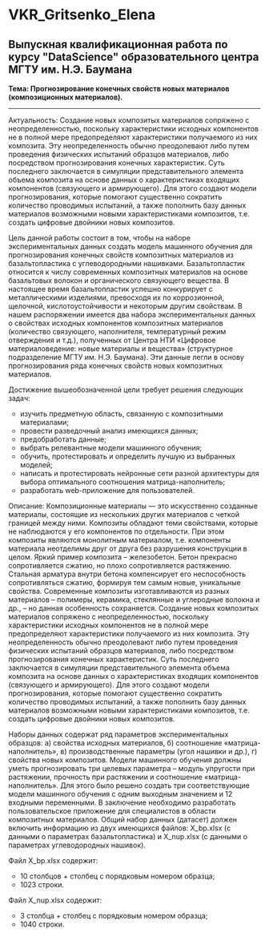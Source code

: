 # VKR_Gritsenko_Elena

<h2><strong>Выпускная квалификационная работа по курсу "DataScience" образовательного центра МГТУ им. Н.Э. Баумана</strong></h2>

<strong>Тема: Прогнозирование конечных свойств новых материалов (композиционных материалов).</strong>
***

<p>Актуальность: Создание новых композитых материалов сопряжено с неопределенностью, поскольку характеристики исходных компонентов не в полной мере предопределяют характеристики получаемого из них композита. Эту неопределенность обычно преодолевают либо путем проведения физических испытаний образцов материалов, либо посредством прогнозирования конечных характеристик. Суть последнего заключается в симуляции представительного элемента объема композита на основе данных о характеристиках входящих компонентов (связующего и армирующего). Для этого создают модели прогнозирования, которые помогают существенно сократить количество проводимых испытаний, а также пополнить базу данных материалов возможными новыми характеристиками композитов, т.е. создать цифровые двойники новых композитов.</p>

<p>Цель данной работы состоит в том, чтобы на наборе экспериментальных данных создать модель машинного обучения для прогнозирования конечных свойств композитных материалов из базальтопластика с углеводородными нашивками. Базальтопластик относится к числу современных композитных материалов на основе базальтовых волокон и органического связующего вещества. В настоящее время базальтопластик успешно конкурирует с металлическими изделиями, превосходя их по коррозионной, щелочной, кислотоустойчивости и некоторым другим свойствам.
В нашем распоряжении имеется два набора экспериментальных данных о свойствах исходных компонентов композитных материалов (количество связующего, наполнителя, температурный режим отверждения и т.д.), полученных от Центра НТИ «Цифровое материаловедение: новые материалы и вещества» (структурное подразделение МГТУ им. Н.Э. Баумана). Эти данные легли в основу прогнозирования ряда конечных свойств новых композитных материалов.</p>

<p>Достижение вышеобозначенной цели требует решения следующих задач:
<ul type='circle'>
  <li>изучить предметную область, связанную с композитными материалами;
  <li>провести разведочный анализ имеющихся данных;
  <li>предобработать данные;
  <li>выбрать релевантные модели машинного обучения;
  <li>обучить, протестировать и определить лучшую из выбранных моделей;
  <li>написать и протестировать нейронные сети разной архитектуры для выбора оптимального соотношения матрица-наполнитель;
  <li>разработать web-приложение для пользователей.
</ul>
</p>
<p>Описание:
Композиционные материалы — это искусственно созданные материалы, состоящие из нескольких других материалов с четкой границей между ними. Композиты обладают теми свойствами, которые не наблюдаются у его компонентов по отдельности. При этом композиты являются монолитным материалом, т.е. компоненты материала неотделимы друг от друга без разрушения конструкции в целом. Яркий пример композита – железобетон. Бетон прекрасно сопротивляется сжатию, но плохо сопротивляется растяжению. Стальная арматура внутри бетона компенсирует его неспособность сопротивляться сжатию, формируя тем самым новые, уникальные свойства. Современные композиты изготавливаются из разных материалов – полимеры, керамика, стеклянные и углеродные волокна и др., – но данная особенность сохраняется. Создание новых композитых материалов сопряжено с неопределенностью, поскольку характеристики исходных компонентов не в полной мере предопределяют характеристики получаемого из них композита. Эту неопределенность обычно преодолевают либо путем проведения физических испытаний образцов материалов, либо посредством прогнозирования конечных характеристик. Суть последнего заключается в симуляции представительного элемента объема композита на основе данных о характеристиках входящих компонентов (связующего и армирующего). Для этого создают модели прогнозирования, которые помогают существенно сократить количество проводимых испытаний, а также пополнить базу данных материалов возможными новыми характеристиками композитов, т.е. создать цифровые двойники новых композитов.</p>
<p>Наборы данных содержат ряд параметров экспериментальных образцов: а) свойства исходных материалов, б) соотношение «матрица-наполнитель», в) производственные параметры (угол нашивки и др.), г) свойства новых композитов. Модели машинного обучения должны уметь прогнозировать три целевых параметра – модуль упругости при растяжении, прочность при растяжении и соотношение «матрица-наполнитель». Для этого было решено создать три соответствующие модели машинного обучения с одним выходным значением и 12 входными переменными. В заключение необходимо разработать пользовательское приложение для специалистов в области композитных материалов.
Общий набор данных (датасет) должен включить информацию из двух имеющихся файлов: X_bp.xlsx (с данными о параметрах базальтопластика) и X_nup.xlsx (с данными о параметрах углеводородных нашивок). </p>
<p>Файл X_bp.xlsx содержит:
<ul type='circle'>
 <li>10 столбцов + столбец с порядковым номером образца;
 <li>1023 строки.
</ul>
</p>
<p>Файл X_nup.xlsx содержит:
<ul type='circle'>
 <li>3 столбца + столбец с порядковым номером образца;
 <li>1040 строки.
</ul>
</p>
         

